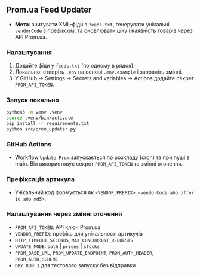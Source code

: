 ## Prom.ua Feed Updater

- **Мета**: зчитувати XML-фіди з `feeds.txt`, генерувати унікальні `vendorCode` з префіксом, та оновлювати ціну і наявність товарів через API Prom.ua.

### Налаштування
1. Додайте фіди у `feeds.txt` (по одному в рядок).
2. Локально: створіть `.env` на основі `.env.example` і заповніть змінні.
3. У GitHub → Settings → Secrets and variables → Actions додайте секрет `PROM_API_TOKEN`.

### Запуск локально
```bash
python3 -m venv .venv
source .venv/bin/activate
pip install -r requirements.txt
python src/prom_updater.py
```

### GitHub Actions
- Workflow `Update Prom` запускається по розкладу (cron) та при пуші в main. Він використовує секрет `PROM_API_TOKEN` та змінні оточення.

### Префіксація артикула
- Унікальний код формується як `<VENDOR_PREFIX>_<vendorCode або offer id або md5>`.

### Налаштування через змінні оточення
- `PROM_API_TOKEN`: API ключ Prom.ua
- `VENDOR_PREFIX`: префікс для унікальності артикулів
- `HTTP_TIMEOUT_SECONDS`, `MAX_CONCURRENT_REQUESTS`
- `UPDATE_MODE`: `both` | `prices` | `stocks`
- `PROM_BASE_URL`, `PROM_UPDATE_ENDPOINT`, `PROM_AUTH_HEADER`, `PROM_AUTH_SCHEME`
- `DRY_RUN`: `1` для тестового запуску без відправки
